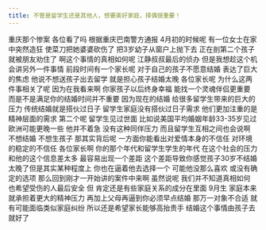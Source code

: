 ```yaml
---
title: 不管是留学生还是其他人，想要美好家庭，择偶很重要！
---
```

重庆那个惨案
各位看了吗
根据重庆巴南警方通报
4月初的时候呢
有一位女士在家中突然造狂
使菜刀把她婆婆砍伤了
把3岁幼子从窗户上抛下去
正在剖第二个孩子
就被朋友劝住了
啊这个事情的真相如何呢
江静叔叔最后的侦办
但是我想趁这个机会讲另外一件事情
前段时间有一个家长呢
对于自己的孩子不愿意结婚
表达了巨大的焦虑
他说不想送孩子出去留学
就是担心孩子结婚太晚
各位家长呢
为什么这两件事相关了呢
因为在我看来啊
你家孩子以后终身幸福
能找一个灵魂伴侣更重要
而是不是满足你的结婚时间并不重要
因为现在的结婚
给很多留学生带来的巨大的压力
传统结婚就是搭伙过日子
留学生家庭没有搭伙过日子需求
他们更加注重的是精神层面的需求
第二个呢
留学生见过世面
比如说美国平均婚姻年龄33-35岁见过
欧洲可能更晚一些
他并不着急
没有这种同伴压力
而且留学生互相之间也会说啊
不想结婚
不想生孩子
那其实背后呢
一方面你能看出对爱情本身的不信任
对环境的稳定的不信任
各位家长啊
你的那个年代和留学生学生的年代
在这个社会的压力
和他的这个信息差太多
最容易出现一个差距
这个差距导致你感觉孩子30岁不结婚
太晚了但是其实某种程度上
你也在逼着他去选择一个
可能他没那么喜欢
或没有确定的选项
那么回到刚才一开始讲的案件中来啊
虽然说呢
我们并不知道真相如何
也希望受伤的人最后安全
但
肯定还是有些家庭关系的成分在里面
9月生
家庭本来就承担着更大的精神压力
再加上父母再逼到你必须早点结婚
那万一对象不合适
就有可能面临类似家庭纠纷
所以还是希望家长能够高抬贵手
结婚这个事情由孩子去就好了

